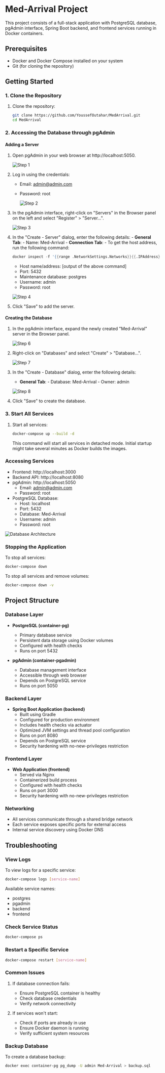 # Med-Arrival Project

This project consists of a full-stack application with PostgreSQL database, pgAdmin interface, Spring Boot backend, and frontend services running in Docker containers.

## Prerequisites

-   Docker and Docker Compose installed on your system
-   Git (for cloning the repository)

## Getting Started

### 1. Clone the Repository

1. Clone the repository:

    ```sh
    git clone https://github.com/YoussefOutahar/MedArrival.git
    cd MedArrival
    ```

### 2. Accessing the Database through pgAdmin

#### Adding a Server

1.  Open pgAdmin in your web browser at http://localhost:5050.

    ![Step 1](./Documentation/PgAdmin.png)

2.  Log in using the credentials:

    -   Email: admin@admin.com
    -   Password: root

        ![Step 2](./Documentation/PgAdminLogin.png)

3.  In the pgAdmin interface, right-click on "Servers" in the Browser panel on the left and select "Register" > "Server...".

    ![Step 3](./Documentation/PgAdminCreateServer.png)

4.  In the "Create - Server" dialog, enter the following details: - **General Tab**: - Name: Med-Arrival - **Connection Tab**: - To get the host address, run the following command:

    ```s
    docker inspect -f '{{range .NetworkSettings.Networks}}{{.IPAddress}}{{end}}' <container-id>
    ```

    -   Host name/address: [output of the above command]
    -   Port: 5432
    -   Maintenance database: postgres
    -   Username: admin
    -   Password: root

    ![Step 4](./Documentation/PgAdminCreateServerInfo.png)

5.  Click "Save" to add the server.

#### Creating the Database

1. In the pgAdmin interface, expand the newly created "Med-Arrival" server in the Browser panel.

    ![Step 6](./Documentation/PgAdminExpandedServer.png)

2. Right-click on "Databases" and select "Create" > "Database...".

    ![Step 7](./Documentation/PgAdminCreatingDB.png)

3. In the "Create - Database" dialog, enter the following details:

    - **General Tab**: - Database: Med-Arrival - Owner: admin

    ![Step 8](./Documentation/PgAdminDBInfo.png)

4. Click "Save" to create the database.

### 3. Start All Services

1. Start all services:
    ```sh
    docker-compose up --build -d
    ```
    This command will start all services in detached mode. Initial startup might take several minutes as Docker builds the images.

### Accessing Services

-   Frontend: http://localhost:3000
-   Backend API: http://localhost:8080
-   pgAdmin: http://localhost:5050
    -   Email: admin@admin.com
    -   Password: root
-   PostgreSQL Database:
    -   Host: localhost
    -   Port: 5432
    -   Database: Med-Arrival
    -   Username: admin
    -   Password: root

![Database Architecture](path/to/your/image.png)

### Stopping the Application

To stop all services:

```sh
docker-compose down
```

To stop all services and remove volumes:

```sh
docker-compose down -v
```

## Project Structure

### Database Layer

-   **PostgreSQL (container-pg)**

    -   Primary database service
    -   Persistent data storage using Docker volumes
    -   Configured with health checks
    -   Runs on port 5432

-   **pgAdmin (container-pgadmin)**
    -   Database management interface
    -   Accessible through web browser
    -   Depends on PostgreSQL service
    -   Runs on port 5050

### Backend Layer

-   **Spring Boot Application (backend)**
    -   Built using Gradle
    -   Configured for production environment
    -   Includes health checks via actuator
    -   Optimized JVM settings and thread pool configuration
    -   Runs on port 8080
    -   Depends on PostgreSQL service
    -   Security hardening with no-new-privileges restriction

### Frontend Layer

-   **Web Application (frontend)**
    -   Served via Nginx
    -   Containerized build process
    -   Configured with health checks
    -   Runs on port 3000
    -   Security hardening with no-new-privileges restriction

### Networking

-   All services communicate through a shared bridge network
-   Each service exposes specific ports for external access
-   Internal service discovery using Docker DNS

## Troubleshooting

### View Logs

To view logs for a specific service:

```sh
docker-compose logs [service-name]
```

Available service names:

-   postgres
-   pgadmin
-   backend
-   frontend

### Check Service Status

```sh
docker-compose ps
```

### Restart a Specific Service

```sh
docker-compose restart [service-name]
```

### Common Issues

1. If database connection fails:

    - Ensure PostgreSQL container is healthy
    - Check database credentials
    - Verify network connectivity

2. If services won't start:
    - Check if ports are already in use
    - Ensure Docker daemon is running
    - Verify sufficient system resources

### Backup Database

To create a database backup:

```sh
docker exec container-pg pg_dump -U admin Med-Arrival > backup.sql
```
